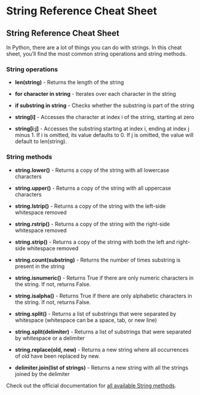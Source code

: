 # String Reference Cheat Sheet

## String Reference Cheat Sheet

In Python, there are a lot of things you can do with strings. In this cheat sheet, you’ll find the most common string operations and string methods.

### String operations

-   **len(string)** - Returns the length of the string

-   **for character in string** - Iterates over each character in the string
-   **if substring in string** - Checks whether the substring is part of the string

-   **string\[i]** - Accesses the character at index i of the string, starting at zero

-   **string\[i:j]** - Accesses the substring starting at index i, ending at index j minus 1. If i is omitted, its value defaults to 0. If j is omitted, the value will default to len(string).

### String methods

-   **string.lower()** - Returns a copy of the string with all lowercase characters

-   **string.upper()** - Returns a copy of the string with all uppercase characters

-   **string.lstrip()** - Returns a copy of the string with the left-side whitespace removed

-   **string.rstrip()** - Returns a copy of the string with the right-side whitespace removed

-   **string.strip()** - Returns a copy of the string with both the left and right-side whitespace removed

-   **string.count(substring)** - Returns the number of times substring is present in the string

-   **string.isnumeric()** - Returns True if there are only numeric characters in the string. If not, returns False.

-   **string.isalpha()** - Returns True if there are only alphabetic characters in the string. If not, returns False.

-   **string.split()** - Returns a list of substrings that were separated by whitespace (whitespace can be a space, tab, or new line)

-   **string.split(delimiter)** - Returns a list of substrings that were separated by whitespace or a delimiter

-   **string.replace(old, new)** - Returns a new string where all occurrences of old have been replaced by new.

-   **delimiter.join(list of strings)** - Returns a new string with all the strings joined by the delimiter

Check out the official documentation for [all available String methods](https://docs.python.org/3/library/stdtypes.html#string-methods).
